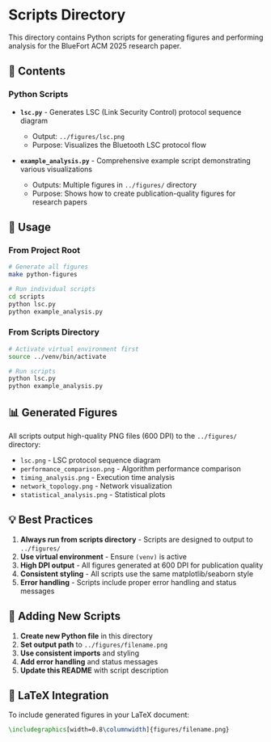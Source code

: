 # Scripts Directory

This directory contains Python scripts for generating figures and performing analysis for the BlueFort ACM 2025 research paper.

## 📁 Contents

### Python Scripts

- **`lsc.py`** - Generates LSC (Link Security Control) protocol sequence diagram
  - Output: `../figures/lsc.png`
  - Purpose: Visualizes the Bluetooth LSC protocol flow

- **`example_analysis.py`** - Comprehensive example script demonstrating various visualizations
  - Outputs: Multiple figures in `../figures/` directory
  - Purpose: Shows how to create publication-quality figures for research papers

## 🚀 Usage

### From Project Root
```bash
# Generate all figures
make python-figures

# Run individual scripts
cd scripts
python lsc.py
python example_analysis.py
```

### From Scripts Directory
```bash
# Activate virtual environment first
source ../venv/bin/activate

# Run scripts
python lsc.py
python example_analysis.py
```

## 📊 Generated Figures

All scripts output high-quality PNG files (600 DPI) to the `../figures/` directory:

- `lsc.png` - LSC protocol sequence diagram
- `performance_comparison.png` - Algorithm performance comparison
- `timing_analysis.png` - Execution time analysis
- `network_topology.png` - Network visualization
- `statistical_analysis.png` - Statistical plots

## 💡 Best Practices

1. **Always run from scripts directory** - Scripts are designed to output to `../figures/`
2. **Use virtual environment** - Ensure `(venv)` is active
3. **High DPI output** - All figures generated at 600 DPI for publication quality
4. **Consistent styling** - All scripts use the same matplotlib/seaborn style
5. **Error handling** - Scripts include proper error handling and status messages

## 🔧 Adding New Scripts

1. **Create new Python file** in this directory
2. **Set output path** to `../figures/filename.png`
3. **Use consistent imports** and styling
4. **Add error handling** and status messages
5. **Update this README** with script description

## 📝 LaTeX Integration

To include generated figures in your LaTeX document:

```latex
\includegraphics[width=0.8\columnwidth]{figures/filename.png}
``` 